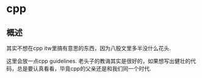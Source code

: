 # cpp

## 概述
其实不想在cpp itw里搞有意思的东西，因为八股文里多半没什么花头.

这里会放一点cpp guidelines. 老头子的教诲其实是很好的，如果想写出健壮的代码，总是要认真看看，毕竟cpp的父亲还是和我们同一个时代.

## 
